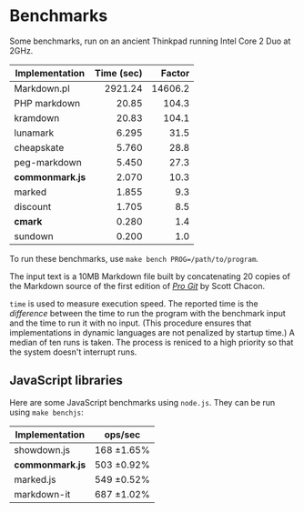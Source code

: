 # Benchmarks

Some benchmarks, run on an ancient Thinkpad running Intel Core 2 Duo at 2GHz.

|Implementation     |  Time (sec)| Factor  |
|-------------------|-----------:|--------:|
| Markdown.pl       | 2921.24    | 14606.2 |
| PHP markdown      | 20.85      |   104.3 |
| kramdown          | 20.83      |   104.1 |
| lunamark          | 6.295      |    31.5 |
| cheapskate        | 5.760      |    28.8 |
| peg-markdown      | 5.450      |    27.3 |
| **commonmark.js** | 2.070      |    10.3 |
| marked            | 1.855      |     9.3 |
| discount          | 1.705      |     8.5 |
| **cmark**         | 0.280      |     1.4 |
| sundown           | 0.200      |     1.0 |


To run these benchmarks, use `make bench PROG=/path/to/program`.

The input text is a 10MB Markdown file built by concatenating 20 copies
of the Markdown source of the first edition of [*Pro
Git*](https://github.com/progit/progit/tree/master/en) by Scott Chacon.

`time` is used to measure execution speed.  The reported
time is the *difference* between the time to run the program
with the benchmark input and the time to run it with no input.
(This procedure ensures that implementations in dynamic languages are
not penalized by startup time.) A median of ten runs is taken.  The
process is reniced to a high priority so that the system doesn't
interrupt runs.

## JavaScript libraries

Here are some JavaScript benchmarks using `node.js`.
They can be run using `make benchjs`:

|Implementation     |  ops/sec    |
|-------------------|-------------|
| showdown.js       | 168 ±1.65%  |
| **commonmark.js** | 503 ±0.92%  |
| marked.js         | 549 ±0.52%  |
| markdown-it       | 687 ±1.02%  |

